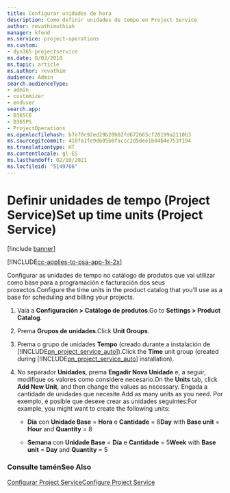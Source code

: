 ```yaml
---
title: Configurar unidades de hora
description: Como definir unidades de tempo en Project Service
author: revathimuthiah
manager: kfend
ms.service: project-operations
ms.custom:
- dyn365-projectservice
ms.date: 8/03/2018
ms.topic: article
ms.author: revathim
audience: Admin
search.audienceType:
- admin
- customizer
- enduser
search.app:
- D365CE
- D365PS
- ProjectOperations
ms.openlocfilehash: b7e70c92ed29b20b02fd672665cf20199a2110b3
ms.sourcegitcommit: 418fa1fe9d605b8faccc2d5dee1b04b4e753f194
ms.translationtype: HT
ms.contentlocale: gl-ES
ms.lasthandoff: 02/10/2021
ms.locfileid: "5149766"
---
```

# <a name="set-up-time-units-project-service"></a><span data-ttu-id="02243-103">Definir unidades de tempo (Project Service)</span><span class="sxs-lookup"><span data-stu-id="02243-103">Set up time units (Project Service)</span></span>

[!include [banner](../includes/psa-now-project-operations.md)]

[!INCLUDE[cc-applies-to-psa-app-1x-2x](../includes/cc-applies-to-psa-app-1x-2x.md)]

<span data-ttu-id="02243-104">Configurar as unidades de tempo no catálogo de produtos que vai utilizar como base para a programación e facturación dos seus proxectos.</span><span class="sxs-lookup"><span data-stu-id="02243-104">Configure the time units in the product catalog that you’ll use as a base for scheduling and billing your projects.</span></span>  
  
1. <span data-ttu-id="02243-105">Vaia a **Configuración > Catálogo de produtos**.</span><span class="sxs-lookup"><span data-stu-id="02243-105">Go to **Settings > Product Catalog**.</span></span>  
  
2. <span data-ttu-id="02243-106">Prema **Grupos de unidades**.</span><span class="sxs-lookup"><span data-stu-id="02243-106">Click **Unit Groups**.</span></span>  
  
3. <span data-ttu-id="02243-107">Prema o grupo de unidades **Tempo** (creado durante a instalación de [!INCLUDE[pn_project_service_auto](../includes/pn-project-service-auto.md)]).</span><span class="sxs-lookup"><span data-stu-id="02243-107">Click the **Time** unit group (created during [!INCLUDE[pn_project_service_auto](../includes/pn-project-service-auto.md)] installation).</span></span>  
  
4. <span data-ttu-id="02243-108">No separador **Unidades**, prema **Engadir Nova Unidade** e, a seguir, modifique os valores como considere necesario.</span><span class="sxs-lookup"><span data-stu-id="02243-108">On the **Units** tab, click **Add New Unit**, and then change the values as necessary.</span></span> <span data-ttu-id="02243-109">Engada a cantidade de unidades que necesite.</span><span class="sxs-lookup"><span data-stu-id="02243-109">Add as many units as you need.</span></span> <span data-ttu-id="02243-110">Por exemplo, é posible que desexe crear as unidades seguintes:</span><span class="sxs-lookup"><span data-stu-id="02243-110">For example, you might want to create the following units:</span></span>  
  
   - <span data-ttu-id="02243-111">**Día** con **Unidade Base** = **Hora** e **Cantidade** = 8</span><span class="sxs-lookup"><span data-stu-id="02243-111">**Day** with **Base unit** = **Hour** and **Quantity** = 8</span></span>  
  
   - <span data-ttu-id="02243-112">**Semana** con **Unidade Base** = **Día** e **Cantidade** = 5</span><span class="sxs-lookup"><span data-stu-id="02243-112">**Week** with **Base unit** = **Day** and **Quantity** = 5</span></span>  
  
### <a name="see-also"></a><span data-ttu-id="02243-113">Consulte tamén</span><span class="sxs-lookup"><span data-stu-id="02243-113">See Also</span></span>  
 [<span data-ttu-id="02243-114">Configurar Project Service</span><span class="sxs-lookup"><span data-stu-id="02243-114">Configure Project Service</span></span>](../psa/configure.md)
